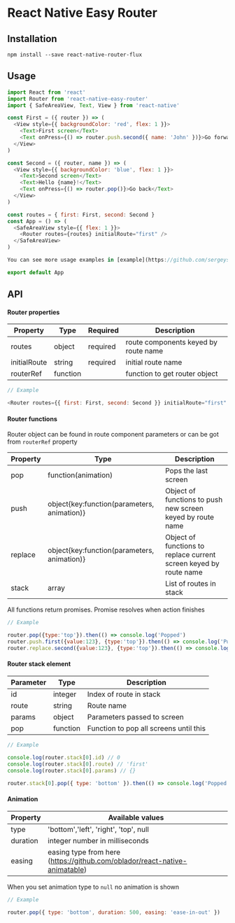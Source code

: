 # React Native Easy Router

## Installation

```
npm install --save react-native-router-flux
```

## Usage

```javascript
import React from 'react'
import Router from 'react-native-easy-router'
import { SafeAreaView, Text, View } from 'react-native'

const First = ({ router }) => (
  <View style={{ backgroundColor: 'red', flex: 1 }}>
    <Text>First screen</Text>
    <Text onPress={() => router.push.second({ name: 'John' })}>Go forward</Text>
  </View>
)

const Second = ({ router, name }) => (
  <View style={{ backgroundColor: 'blue', flex: 1 }}>
    <Text>Second screen</Text>
    <Text>Hello {name}!</Text>
    <Text onPress={() => router.pop()}>Go back</Text>
  </View>
)

const routes = { first: First, second: Second }
const App = () => (
  <SafeAreaView style={{ flex: 1 }}>
    <Router routes={routes} initialRoute="first" />
  </SafeAreaView>
)

You can see more usage examples in [example](https://github.com/sergeyshpadyrev/react-native-easy-router/tree/master/example) directory

export default App
```

## API

#### Router properties

| Property     | Type     | Required | Description                          |
| ------------ | -------- | -------- | ------------------------------------ |
| routes       | object   | required | route components keyed by route name |
| initialRoute | string   | required | initial route name                   |
| routerRef    | function |          | function to get router object        |

```javascript
// Example

<Router routes={{ first: First, second: Second }} initialRoute="first" routerRef={ref => (this.router = ref)} />
```

#### Router functions

Router object can be found in route component parameters or can be got from `routerRef` property

| Property | Type                                        | Description                                                       |
| -------- | ------------------------------------------- | ----------------------------------------------------------------- |
| pop      | function(animation)                         | Pops the last screen                                              |
| push     | object{key:function(parameters, animation)} | Object of functions to push new screen keyed by route name        |
| replace  | object{key:function(parameters, animation)} | Object of functions to replace current screen keyed by route name |
| stack    | array                                       | List of routes in stack                                           |

All functions return promises. Promise resolves when action finishes

```javascript
// Example

router.pop({type:'top'}).then(() => console.log('Popped')
router.push.first({value:123}, {type:'top'}).then(() => console.log('Pushed'))
router.replace.second({value:123}, {type:'top'}).then(() => console.log('Replaced'))
```

#### Router stack element

| Parameter | Type     | Description                            |
| --------- | -------- | -------------------------------------- |
| id        | integer  | Index of route in stack                |
| route     | string   | Route name                             |
| params    | object   | Parameters passed to screen            |
| pop       | function | Function to pop all screens until this |

```javascript
// Example

console.log(router.stack[0].id) // 0
console.log(router.stack[0].route) // 'first'
console.log(router.stack[0].params) // {}

router.stack[0].pop({ type: 'bottom' }).then(() => console.log('Popped to route'))
```

#### Animation

| Property | Available values                                                           |
| -------- | -------------------------------------------------------------------------- |
| type     | 'bottom','left', 'right', 'top', null                                      |
| duration | integer number in milliseconds                                             |
| easing   | easing type from here (https://github.com/oblador/react-native-animatable) |

When you set animation type to `null` no animation is shown

```javascript
// Example

router.pop({ type: 'bottom', duration: 500, easing: 'ease-in-out' })
```

